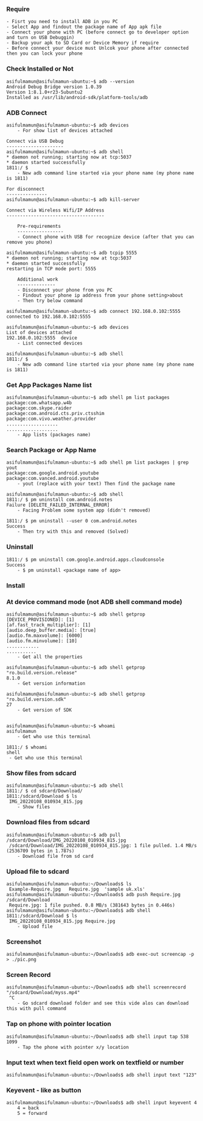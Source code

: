 ### Require

    - Fisrt you need to install ADB in you PC
    - Select App and findout the package name of App apk file
    - Connect your phone with PC (before connect go to developer option and turn on USB Debuggin)
    - Backup your apk to SD Card or Device Memory if require
    - Before connect your device must Unlcok your phone after connected then you can lock your phone


### Check Installed or Not

    asifulmamun@asifulmamun-ubuntu:~$ adb --version
    Android Debug Bridge version 1.0.39
    Version 1:8.1.0+r23-5ubuntu2
    Installed as /usr/lib/android-sdk/platform-tools/adb


### ADB Connect

    asifulmamun@asifulmamun-ubuntu:~$ adb devices
        - For show list of devices attached

    Connect via USB Debug
    ---------------------
    asifulmamun@asifulmamun-ubuntu:~$ adb shell
    * daemon not running; starting now at tcp:5037
    * daemon started successfully
    1811:/ $        
        - New adb command line started via your phone name (my phone name is 1811)

    For disconnect
    ---------------
    asifulmamun@asifulmamun-ubuntu:~$ adb kill-server

    Connect via Wireless Wifi/IP Address
    ------------------------------------

        Pre-requirements
        -----------------
        - Connect phone with USB for recognize device (after that you can remove you phone)

    asifulmamun@asifulmamun-ubuntu:~$ adb tcpip 5555
    * daemon not running; starting now at tcp:5037
    * daemon started successfully
    restarting in TCP mode port: 5555

        Additional work
        --------------
        - Disconnect your phone from you PC
        - Findout your phone ip address from your phone setting>about
        - Then try below command

    asifulmamun@asifulmamun-ubuntu:~$ adb connect 192.168.0.102:5555
    connected to 192.168.0.102:5555

    asifulmamun@asifulmamun-ubuntu:~$ adb devices
    List of devices attached
    192.168.0.102:5555	device
        - List connected devices
        
    asifulmamun@asifulmamun-ubuntu:~$ adb shell
    1811:/ $        
        - New adb command line started via your phone name (my phone name is 1811)


### Get App Packages Name list

    asifulmamun@asifulmamun-ubuntu:~$ adb shell pm list packages
    package:com.whatsapp.w4b
    package:com.skype.raider
    package:com.android.cts.priv.ctsshim
    package:com.vivo.weather.provider
    ...................
    ...................
        - App lists (packages name)


### Search Package or App Name

    asifulmamun@asifulmamun-ubuntu:~$ adb shell pm list packages | grep yout
    package:com.google.android.youtube
    package:com.vanced.android.youtube
        - yout (replace with your text) Then find the package name

    asifulmamun@asifulmamun-ubuntu:~$ adb shell
    1811:/ $ pm uninstall com.android.notes 
    Failure [DELETE_FAILED_INTERNAL_ERROR]
        - Facing Problem some system app (didn't removed)

    1811:/ $ pm uninstall --user 0 com.android.notes                               
    Success
        - Then try with this and removed (Solved)


### Uninstall

    1811:/ $ pm uninstall com.google.android.apps.cloudconsole
    Success
        - $ pm uninstall <package name of app>


### Install


### At device command mode (not ADB shell command mode)
    asifulmamun@asifulmamun-ubuntu:~$ adb shell getprop
    [DEVICE_PROVISIONED]: [1]
    [af.fast_track_multiplier]: [1]
    [audio.deep_buffer.media]: [true]
    [audio.fm.maxvolume]: [6000]
    [audio.fm.minvolume]: [10]
    ............
    ...........
        - Get all the properties
    
    asifulmamun@asifulmamun-ubuntu:~$ adb shell getprop "ro.build.version.release"
    8.1.0
        - Get version information

    asifulmamun@asifulmamun-ubuntu:~$ adb shell getprop "ro.build.version.sdk"
    27
        - Get version of SDK


    asifulmamun@asifulmamun-ubuntu:~$ whoami
    asifulmamun
        - Get who use this terminal

    1811:/ $ whoami
    shell
     - Get who use this terminal


### Show files from sdcard
    asifulmamun@asifulmamun-ubuntu:~$ adb shell
    1811:/ $ cd sdcard/Download/                                                                                                     
    1811:/sdcard/Download $ ls
     IMG_20220108_010934_815.jpg
        - Show files


### Download files from sdcard

    asifulmamun@asifulmamun-ubuntu:~$ adb pull /sdcard/Download/IMG_20220108_010934_815.jpg
     /sdcard/Download/IMG_20220108_010934_815.jpg: 1 file pulled. 1.4 MB/s (2536709 bytes in 1.787s)
        - Download file from sd card


### Upload file to sdcard

    asifulmamun@asifulmamun-ubuntu:~/Downloads$ ls
     Example-Require.jpg   Require.jpg  'sample uk.xls'
    asifulmamun@asifulmamun-ubuntu:~/Downloads$ adb push Require.jpg /sdcard/Download
     Require.jpg: 1 file pushed. 0.8 MB/s (381643 bytes in 0.446s)
    asifulmamun@asifulmamun-ubuntu:~/Downloads$ adb shell
    1811:/sdcard/Download $ ls
     IMG_20220108_010934_815.jpg Require.jpg
        - Upload file


### Screenshot

    asifulmamun@asifulmamun-ubuntu:~/Downloads$ adb exec-out screencap -p > ./pic.png


### Screen Record

    asifulmamun@asifulmamun-ubuntu:~/Downloads$ adb shell screenrecord "/sdcard/Download/myss.mp4"
     ^C
        - Go sdcard download folder and see this vide alos can download this with pull command


### Tap on phone with pointer location
    
    asifulmamun@asifulmamun-ubuntu:~/Downloads$ adb shell input tap 538 1099
        - Tap the phone with pointer x/y location


### Input text when text field open work on textfield or number
    
    asifulmamun@asifulmamun-ubuntu:~/Downloads$ adb shell input text "123"


### Keyevent - like as button
    asifulmamun@asifulmamun-ubuntu:~/Downloads$ adb shell input keyevent 4
        4 = back
        5 = forward